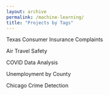 ```yaml
---
layout: archive
permalink: /machine-learning/
title: "Projects by Tags"
---
```

Texas Consumer Insurance Complaints

Air Travel Safety

COVID Data Analysis

Unemployment by County

Chicago Crime Detection
